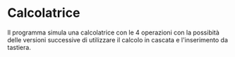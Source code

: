 # Calcolatrice
Il programma simula una calcolatrice con le 4 operazioni con la possibità delle versioni successive di utilizzare il calcolo in cascata e l'inserimento da tastiera.

